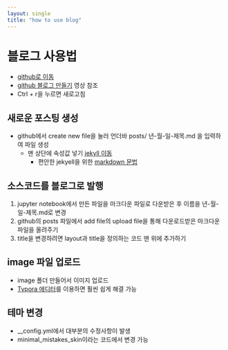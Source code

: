 ```yaml
---
layout: single
title: "how to use blog"
---
```




# 블로그 사용법
* [github로 이동](https://github.com/k0ng-min/k0ng-min.github.io)
* [github 블로그 만들기](https://www.youtube.com/watch?v=ACzFIAOsfpM&t=617s) 영상 참조
* Ctrl + r을 누르면 새로고침

## 새로운 포스팅 생성
* github에서 create new file을 눌러 언더바 posts/ 년-월-일-제목.md 을 입력하여 파일 생성
    * 맨 상단에 속성값 넣기 [jekyll 이동](https://jekyllrb.com/docs/posts/)
        * 편안한 jekyell을 위한 [markdown 문법](https://teddylee777.github.io/jekyll/Jekyll-%EC%82%AC%EC%9A%A9%EC%9D%84-%EC%9C%84%ED%95%9C-markdown-%EB%AC%B8%EB%B2%95)
   
## 소스코드를 블로그로 발행
1. jupyter notebook에서 만든 파일을 마크다운 파일로 다운받은 후 이름을 년-월-일-제목.md로 변경
2. github의 posts 파일에서 add file의 upload file을 통해 다운로드받은 마크다운 파일을 올려주기
3. title을 변경하려면 layout과 title을 정의하는 코드 맨 위에 추가하기

## image 파일 업로드
* image 폴더 만들어서 이미지 업로드
* [Typora 에디터](https://typora.io/)를 이용하면 훨씬 쉽게 해결 가능

## 테마 변경
* __config.yml에서 대부분의 수정사항이 발생
* minimal_mistakes_skin이라는 코드에서 변경 가능

